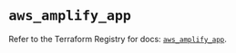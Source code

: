 # `aws_amplify_app`

Refer to the Terraform Registry for docs: [`aws_amplify_app`](https://registry.terraform.io/providers/hashicorp/aws/5.87.0/docs/resources/amplify_app).

